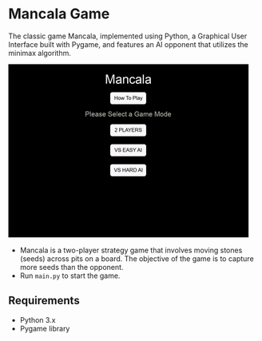 # Mancala Game

The classic game Mancala, implemented using Python, a Graphical User Interface built with Pygame, and features an AI opponent that utilizes the minimax algorithm.

![Mancala Demo](MancalaDemo.gif)

- Mancala is a two-player strategy game that involves moving stones (seeds) across pits on a board. The objective of the game is to capture more seeds than the opponent.
- Run `main.py` to start the game.

## Requirements

- Python 3.x
- Pygame library
